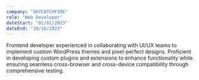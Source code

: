 ```yaml
---
company: "SKYCATCHFIRE"
role: "Web Developer"
dateStart: "01/01/2023"
dateEnd: "10/16/2023"
---
```


Frontend developer experienced in collaborating with UI/UX teams to implement custom WordPress themes and pixel-perfect designs. Proficient in developing custom plugins and extensions to enhance functionality while ensuring seamless cross-browser and cross-device compatibility through comprehensive testing.
